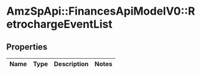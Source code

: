 # AmzSpApi::FinancesApiModelV0::RetrochargeEventList

## Properties
Name | Type | Description | Notes
------------ | ------------- | ------------- | -------------

